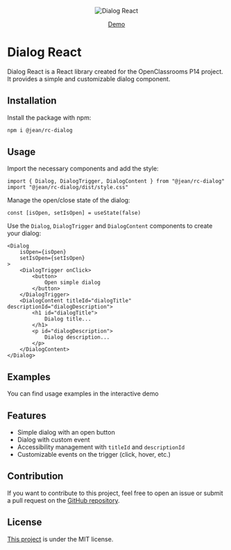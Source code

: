 <p align="center">
  <img alt="Dialog React" src="https://github.com/user-attachments/assets/91f50838-cce3-4cb4-bfe0-44f84974f9b2">
</p>

<div align="center">

[Demo](#)

</div>

# Dialog React

Dialog React is a React library created for the OpenClassrooms P14 project. It provides a simple and customizable dialog component.

## Installation

Install the package with npm:

```bash
npm i @jean/rc-dialog
```

## Usage

Import the necessary components and add the style:

```JSX
import { Dialog, DialogTrigger, DialogContent } from "@jean/rc-dialog"
import "@jean/rc-dialog/dist/style.css"
```

Manage the open/close state of the dialog:

```JSX
const [isOpen, setIsOpen] = useState(false)
```

Use the `Dialog`, `DialogTrigger` and `DialogContent` components to create your dialog:

```JSX
<Dialog 
    isOpen={isOpen} 
    setIsOpen={setIsOpen}
>
    <DialogTrigger onClick>
        <button>
            Open simple dialog
        </button>
    </DialogTrigger>
    <DialogContent titleId="dialogTitle" descriptionId="dialogDescription">
        <h1 id="dialogTitle">
            Dialog title...
        </h1>
        <p id="dialogDescription">
            Dialog description...
        </p>
    </DialogContent>
</Dialog>
```

## Examples

You can find usage examples in the interactive demo

## Features

- Simple dialog with an open button
- Dialog with custom event
- Accessibility management with `titleId` and `descriptionId`
- Customizable events on the trigger (click, hover, etc.)

## Contribution

If you want to contribute to this project, feel free to open an issue or submit a pull request on the [GitHub repository](https://github.com/Jean-Baradat/oc-p14--jean_rc-dialog-10-2024).

## License
[This project](https://github.com/Jean-Baradat/oc-p14--jean_rc-dialog-10-2024) is under the MIT license.
